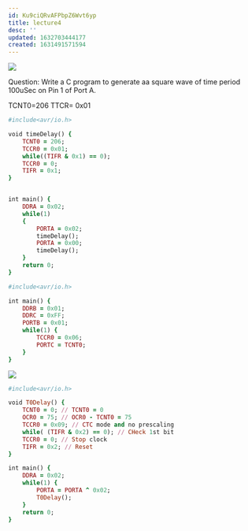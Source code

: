 ```yaml
---
id: Ku9ciQRvAFPbpZ6Wvt6yp
title: lecture4
desc: ''
updated: 1632703444177
created: 1631491571594
---
```

![](/assets/images/2021-09-13-05-46-34.png)

Question: Write a C program to generate aa square wave of time period 100uSec on Pin 1 of Port A. 

TCNT0=206 
TTCR= 0x01 

```ruby
#include<avr/io.h>

void timeDelay() {
    TCNT0 = 206; 
    TCCR0 = 0x01;
    while((TIFR & 0x1) == 0); 
    TCCR0 = 0; 
    TIFR = 0x1; 
}


int main() {
    DDRA = 0x02;
    while(1)
    {
        PORTA = 0x02;
        timeDelay();
        PORTA = 0x00;
        timeDelay();
    }
    return 0;
}
```

```ruby
#include<avr/io.h>

int main() {
    DDRB = 0x01;
    DDRC = 0xFF;
    PORTB = 0x01;
    while(1) {
        TCCR0 = 0x06;
        PORTC = TCNT0;
    }
}
``` 
![](/assets/images/2021-09-13-06-52-57.png)
```ruby
#include<avr/io.h>

void T0Delay() {
    TCNT0 = 0; // TCNT0 = 0
    OCR0 = 75; // OCR0 - TCNT0 = 75
    TCCR0 = 0x09; // CTC mode and no prescaling
    while( (TIFR & 0x2) == 0); // CHeck 1st bit
    TCCR0 = 0; // Stop clock
    TIFR = 0x2; // Reset
}

int main() {
    DDRA = 0x02;
    while(1) {
        PORTA = PORTA ^ 0x02;
        T0Delay();
    }
    return 0;
}

```